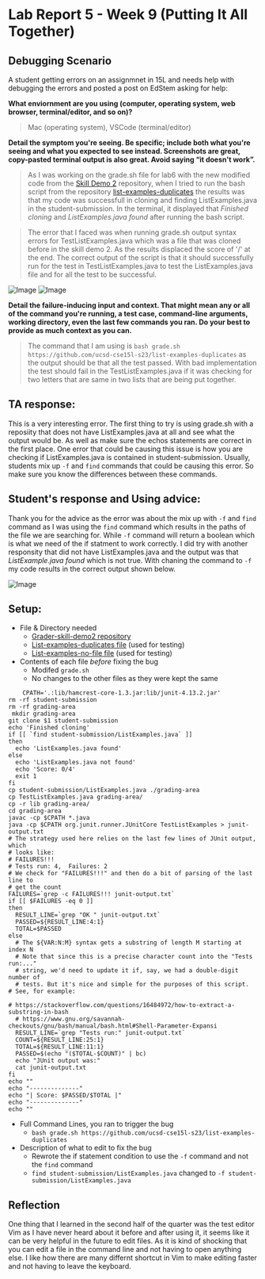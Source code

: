 # Lab Report 5 - Week 9 (Putting It All Together)

## Debugging Scenario 

A student getting errors on an assignmnet in 15L and needs help with debugging the errors and posted a post on EdStem asking for help:

**What enviornment are you using (computer, operating system, web browser, terminal/editor, and so on)?**

> Mac (operating system), VSCode (terminal/editor)

**Detail the symptom you're seeing. Be specific; include both what you're seeing and what you expected to see instead. 
Screenshots are great, copy-pasted terminal output is also great. Avoid saying “it doesn't work”.**

> As I was working on the grade.sh file for lab6 with the new modified code from the [Skill Demo 2](https://github.com/ucsd-cse15l-s23/grader-skill-demo2) repository, when I tried to run the bash script from the repository [list-examples-duplicates](https://github.com/ucsd-cse15l-s23/list-examples-duplicates) the results was that my code was successfull in cloning and finding ListExamples.java in the student-submission. In the terminal, it displayed that *Finished cloning* and *ListExamples.java found* after running the bash script.

> The error that I faced was when running grade.sh output syntax errors for TestListExamples.java which was a file that was cloned before in the skill demo 2. As the results displaced the score of '/' at the end. The correct output of the script is that it should successfully run for the test in TestListExamples.java to test the ListExamples.java file and for all the test to be successful. 

![Image]()
![Image]()

**Detail the failure-inducing input and context. That might mean any or all of the command you're running, a test case, 
command-line arguments, working directory, even the last few commands you ran. Do your best to provide as much context as you can.**

> The command that I am using is `bash grade.sh https://github.com/ucsd-cse15l-s23/list-examples-duplicates` as the output should be that all the test passed. With bad implementation the test should fail in the TestListExamples.java if it was checking for two letters that are same in two lists that are being put together. 

## TA response: 
This is a very interesting error. The first thing to try is using grade.sh with a reposiity that does not have ListExamples.java at all and see what the output would be. As well as make sure the echos statements are correct in the first place. One error that could be causing this issue is how you are checking if ListExamples.java is contained in student-submission. Usually, students mix up `-f` and `find` commands that could be causing this error. So make sure you know the differences between these commands. 

## Student's response and Using advice: 
Thank you for the advice as the error was about the mix up with `-f` and `find` command as I was using the `find` command which results in the paths of the file we are searching for. While `-f` command will return a boolean which is what we need of the if statment to work correctly. I did try with another responsity that did not have ListExamples.java and the output was that *ListExample.java found* which is not true. With chaning the command to `-f` my code results in the correct output shown below. 

![Image]()

## Setup:
* File & Directory needed
  * [Grader-skill-demo2 repository](https://github.com/ucsd-cse15l-s23/grader-skill-demo2)
  * [List-examples-duplicates file](https://github.com/ucsd-cse15l-s23/list-examples-duplicates) (used for testing)
  * [List-examples-no-file file](https://github.com/ucsd-cse15l-s23/list-examples-no-file) (used for testing)
* Contents of each file *before* fixing the bug
  *  Modifed `grade.sh`
  *  No changes to the other files as they were kept the same

```
    CPATH='.:lib/hamcrest-core-1.3.jar:lib/junit-4.13.2.jar'
rm -rf student-submission
rm -rf grading-area
 mkdir grading-area
git clone $1 student-submission
echo 'Finished cloning'
if [[ `find student-submission/ListExamples.java` ]]
then
  echo 'ListExamples.java found'
else
  echo 'ListExamples.java not found'
  echo 'Score: 0/4'
  exit 1
fi
cp student-submission/ListExamples.java ./grading-area
cp TestListExamples.java grading-area/
cp -r lib grading-area/
cd grading-area
javac -cp $CPATH *.java
java -cp $CPATH org.junit.runner.JUnitCore TestListExamples > junit-output.txt
# The strategy used here relies on the last few lines of JUnit output, which
# looks like:
# FAILURES!!!
# Tests run: 4,  Failures: 2
# We check for "FAILURES!!!" and then do a bit of parsing of the last line to
# get the count
FAILURES=`grep -c FAILURES!!! junit-output.txt`
if [[ $FAILURES -eq 0 ]]
then
  RESULT_LINE=`grep "OK " junit-output.txt`
  PASSED=${RESULT_LINE:4:1}
  TOTAL=$PASSED
else
  # The ${VAR:N:M} syntax gets a substring of length M starting at index N
  # Note that since this is a precise character count into the "Tests run:..."
  # string, we'd need to update it if, say, we had a double-digit number of
  # tests. But it's nice and simple for the purposes of this script.
# See, for example:

# https://stackoverflow.com/questions/16484972/how-to-extract-a-substring-in-bash
  # https://www.gnu.org/savannah-checkouts/gnu/bash/manual/bash.html#Shell-Parameter-Expansi
  RESULT_LINE=`grep "Tests run:" junit-output.txt`
  COUNT=${RESULT_LINE:25:1}
  TOTAL=${RESULT_LINE:11:1}
  PASSED=$(echo "($TOTAL-$COUNT)" | bc)
  echo "JUnit output was:"
  cat junit-output.txt
fi
echo ""
echo "--------------"
echo "| Score: $PASSED/$TOTAL |"
echo "--------------"
echo ""
```

* Full Command Lines, you ran to trigger the bug
  * `bash grade.sh https://github.com/ucsd-cse15l-s23/list-examples-duplicates`
* Description of what to edit to fix the bug
  * Rewrote the if statement condition to use the `-f` command and not the `find` command 
  * `find student-submission/ListExamples.java` changed to `-f student-submission/ListExamples.java`

## Reflection 
One thing that I learned in the second half of the quarter was the test editor Vim as I have never heard about it before and after using it, it seems like it can be very helpful in the future to edit files. As it is kind of shocking that you can edit a file in the command line and not having to open anything else. I like how there are many differnt shortcut in Vim to make editing faster and not having to leave the keyboard. 
